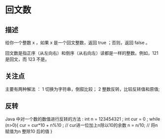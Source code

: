 # 回文数

## 描述

给你一个整数 x ，如果 x 是一个回文整数，返回 true ；否则，返回 false 。

回文数是指正序（从左向右）和倒序（从右向左）读都是一样的整数。例如，121 是回文，而 123 不是。

## 关注点

主要有两种解法 ：
   1 切换为字符串，倒叙比较；
   2 整数反转，比较反转值和原值;

## 反转

Java 中对一个数的数值进行反转的方法 :
int n = 123454321 ;
int cur = 0 ;
while (n>0){
    cur = cur*10 + n%10 ; // cur进一位加上n除以10的余数
    n = n/10; // 将n赋值为n 整除10 后的值
}

